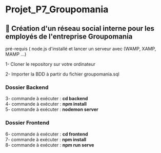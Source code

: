 # Projet_P7_Groupomania
## :iphone: Création d'un réseau social interne pour les employés de l'entreprise Groupomania

pré-requis ( node.js d'installé et lancer un serveur avec (WAMP, XAMP, MAMP ...)

1- Cloner le repository sur votre ordinateur

2- Importer la BDD à partir du fichier groupomania.sql

### Dossier Backend  
3- commande à exécuter : __cd backend__  
4- commande à exécuter : __npm install__  
5- commande à exécuter : __nodemon server__  

### Dossier Frontend  
6- commande à exécuter : __cd frontend__  
7- commande à exécuter : __npm install__  
8- commande à exécuter : __npm run serve__  

